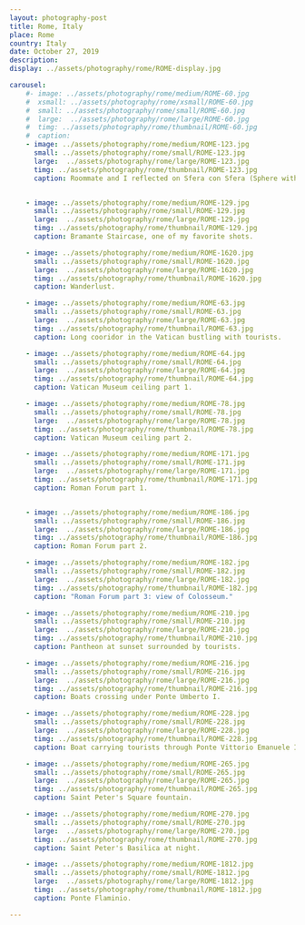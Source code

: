 ```yaml
---
layout: photography-post
title: Rome, Italy
place: Rome
country: Italy
date: October 27, 2019
description:
display: ../assets/photography/rome/ROME-display.jpg

carousel:
    #- image: ../assets/photography/rome/medium/ROME-60.jpg
    #  xsmall: ../assets/photography/rome/xsmall/ROME-60.jpg
    #  small: ../assets/photography/rome/small/ROME-60.jpg
    #  large:  ../assets/photography/rome/large/ROME-60.jpg
    #  timg: ../assets/photography/rome/thumbnail/ROME-60.jpg
    #  caption: 
    - image: ../assets/photography/rome/medium/ROME-123.jpg
      small: ../assets/photography/rome/small/ROME-123.jpg
      large:  ../assets/photography/rome/large/ROME-123.jpg
      timg: ../assets/photography/rome/thumbnail/ROME-123.jpg
      caption: Roommate and I reflected on Sfera con Sfera (Sphere within Sphere).


    - image: ../assets/photography/rome/medium/ROME-129.jpg
      small: ../assets/photography/rome/small/ROME-129.jpg
      large:  ../assets/photography/rome/large/ROME-129.jpg
      timg: ../assets/photography/rome/thumbnail/ROME-129.jpg
      caption: Bramante Staircase, one of my favorite shots. 

    - image: ../assets/photography/rome/medium/ROME-1620.jpg
      small: ../assets/photography/rome/small/ROME-1620.jpg
      large:  ../assets/photography/rome/large/ROME-1620.jpg
      timg: ../assets/photography/rome/thumbnail/ROME-1620.jpg
      caption: Wanderlust.

    - image: ../assets/photography/rome/medium/ROME-63.jpg
      small: ../assets/photography/rome/small/ROME-63.jpg
      large:  ../assets/photography/rome/large/ROME-63.jpg
      timg: ../assets/photography/rome/thumbnail/ROME-63.jpg
      caption: Long cooridor in the Vatican bustling with tourists.

    - image: ../assets/photography/rome/medium/ROME-64.jpg
      small: ../assets/photography/rome/small/ROME-64.jpg
      large:  ../assets/photography/rome/large/ROME-64.jpg
      timg: ../assets/photography/rome/thumbnail/ROME-64.jpg
      caption: Vatican Museum ceiling part 1.

    - image: ../assets/photography/rome/medium/ROME-78.jpg
      small: ../assets/photography/rome/small/ROME-78.jpg
      large:  ../assets/photography/rome/large/ROME-78.jpg
      timg: ../assets/photography/rome/thumbnail/ROME-78.jpg
      caption: Vatican Museum ceiling part 2. 

    - image: ../assets/photography/rome/medium/ROME-171.jpg
      small: ../assets/photography/rome/small/ROME-171.jpg
      large:  ../assets/photography/rome/large/ROME-171.jpg
      timg: ../assets/photography/rome/thumbnail/ROME-171.jpg
      caption: Roman Forum part 1. 


    - image: ../assets/photography/rome/medium/ROME-186.jpg
      small: ../assets/photography/rome/small/ROME-186.jpg
      large:  ../assets/photography/rome/large/ROME-186.jpg
      timg: ../assets/photography/rome/thumbnail/ROME-186.jpg
      caption: Roman Forum part 2. 

    - image: ../assets/photography/rome/medium/ROME-182.jpg
      small: ../assets/photography/rome/small/ROME-182.jpg
      large:  ../assets/photography/rome/large/ROME-182.jpg
      timg: ../assets/photography/rome/thumbnail/ROME-182.jpg
      caption: "Roman Forum part 3: view of Colosseum." 

    - image: ../assets/photography/rome/medium/ROME-210.jpg
      small: ../assets/photography/rome/small/ROME-210.jpg
      large:  ../assets/photography/rome/large/ROME-210.jpg
      timg: ../assets/photography/rome/thumbnail/ROME-210.jpg
      caption: Pantheon at sunset surrounded by tourists. 

    - image: ../assets/photography/rome/medium/ROME-216.jpg
      small: ../assets/photography/rome/small/ROME-216.jpg
      large:  ../assets/photography/rome/large/ROME-216.jpg
      timg: ../assets/photography/rome/thumbnail/ROME-216.jpg
      caption: Boats crossing under Ponte Umberto I. 

    - image: ../assets/photography/rome/medium/ROME-228.jpg
      small: ../assets/photography/rome/small/ROME-228.jpg
      large:  ../assets/photography/rome/large/ROME-228.jpg
      timg: ../assets/photography/rome/thumbnail/ROME-228.jpg
      caption: Boat carrying tourists through Ponte Vittorio Emanuele II.

    - image: ../assets/photography/rome/medium/ROME-265.jpg
      small: ../assets/photography/rome/small/ROME-265.jpg
      large:  ../assets/photography/rome/large/ROME-265.jpg
      timg: ../assets/photography/rome/thumbnail/ROME-265.jpg
      caption: Saint Peter's Square fountain. 

    - image: ../assets/photography/rome/medium/ROME-270.jpg
      small: ../assets/photography/rome/small/ROME-270.jpg
      large:  ../assets/photography/rome/large/ROME-270.jpg
      timg: ../assets/photography/rome/thumbnail/ROME-270.jpg
      caption: Saint Peter's Basilica at night. 

    - image: ../assets/photography/rome/medium/ROME-1812.jpg
      small: ../assets/photography/rome/small/ROME-1812.jpg
      large:  ../assets/photography/rome/large/ROME-1812.jpg
      timg: ../assets/photography/rome/thumbnail/ROME-1812.jpg
      caption: Ponte Flaminio. 

---
```


